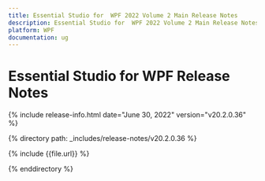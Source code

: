 ```yaml
---
title: Essential Studio for  WPF 2022 Volume 2 Main Release Notes  
description: Essential Studio for  WPF 2022 Volume 2 Main Release Notes  
platform: WPF
documentation: ug
---
```


# Essential Studio for  WPF  Release Notes  

{% include release-info.html date="June 30, 2022"  version="v20.2.0.36" %} 

{% directory path: _includes/release-notes/v20.2.0.36 %}

{% include {{file.url}} %}

{% enddirectory %}